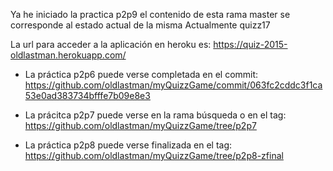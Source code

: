 Ya he iniciado la practica p2p9 el contenido de esta rama master se corresponde al estado actual de la misma
Actualmente quizz17



La url para acceder a la aplicación en heroku es:
https://quiz-2015-oldlastman.herokuapp.com/

* La práctica p2p6 puede verse completada en el commit:
https://github.com/oldlastman/myQuizzGame/commit/063fc2cddc3f1ca53e0ad383734bfffe7b09e8e3

* La prácitca p2p7 puede verse en la rama búsqueda o en el tag:
https://github.com/oldlastman/myQuizzGame/tree/p2p7

* La práctica p2p8 puede verse finalizada en el tag:
https://github.com/oldlastman/myQuizzGame/tree/p2p8-zfinal